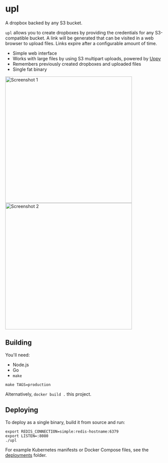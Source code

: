 
# upl

A dropbox backed by any S3 bucket.

`upl` allows you to create dropboxes by providing the credentials for any S3-compatible bucket. A link will be generated that can be visited in a web browser to upload files. Links expire after a configurable amount of time.

- Simple web interface
- Works with large files by using S3 multipart uploads, powered by [Uppy](https://uppy.io)
- Remembers previously created dropboxes and uploaded files
- Single fat binary

<img alt="Screenshot 1" width=400 src="https://user-images.githubusercontent.com/1705906/119283410-842f0d80-bc6f-11eb-9126-fdfce8d44dd5.png"><img alt="Screenshot 2" width=400 src="https://user-images.githubusercontent.com/1705906/119283425-914bfc80-bc6f-11eb-97b0-c7b74fecb192.png">

## Building

You'll need:
- Node.js
- Go
- `make`

```
make TAGS=production
```

Alternatively, `docker build .` this project.

## Deploying

To deploy as a single binary, build it from source and run:

```
export REDIS_CONNECTION=simple:redis-hostname:6379
export LISTEN=:8080
./upl
```

For example Kubernetes manifests or Docker Compose files, see the [deployments](./deployments) folder.

<!-- vim: set conceallevel=2 et ts=2 sw=2: -->
